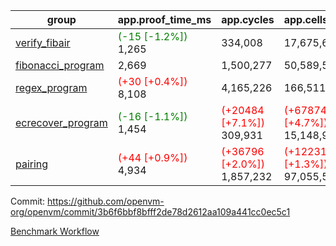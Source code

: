 | group | app.proof_time_ms | app.cycles | app.cells_used | leaf.proof_time_ms | leaf.cycles | leaf.cells_used |
| -- | -- | -- | -- | -- | -- | -- |
| [verify_fibair](https://github.com/openvm-org/openvm/blob/benchmark-results/benchmarks-pr/1603/verify_fibair-3b6f6bbf8bfff2de78d2612aa109a441cc0ec5c1.md) |<span style='color: green'>(-15 [-1.2%])</span> 1,265 |  334,008 |  17,675,690 |- | - | - |
| [fibonacci_program](https://github.com/openvm-org/openvm/blob/benchmark-results/benchmarks-pr/1603/fibonacci-3b6f6bbf8bfff2de78d2612aa109a441cc0ec5c1.md) | 2,669 |  1,500,277 |  50,589,503 |- | - | - |
| [regex_program](https://github.com/openvm-org/openvm/blob/benchmark-results/benchmarks-pr/1603/regex-3b6f6bbf8bfff2de78d2612aa109a441cc0ec5c1.md) |<span style='color: red'>(+30 [+0.4%])</span> 8,108 |  4,165,226 |  166,511,152 |- | - | - |
| [ecrecover_program](https://github.com/openvm-org/openvm/blob/benchmark-results/benchmarks-pr/1603/ecrecover-3b6f6bbf8bfff2de78d2612aa109a441cc0ec5c1.md) |<span style='color: green'>(-16 [-1.1%])</span> 1,454 | <span style='color: red'>(+20484 [+7.1%])</span> 309,931 | <span style='color: red'>(+678744 [+4.7%])</span> 15,148,930 |- | - | - |
| [pairing](https://github.com/openvm-org/openvm/blob/benchmark-results/benchmarks-pr/1603/pairing-3b6f6bbf8bfff2de78d2612aa109a441cc0ec5c1.md) |<span style='color: red'>(+44 [+0.9%])</span> 4,934 | <span style='color: red'>(+36796 [+2.0%])</span> 1,857,232 | <span style='color: red'>(+1223114 [+1.3%])</span> 97,055,521 |- | - | - |


Commit: https://github.com/openvm-org/openvm/commit/3b6f6bbf8bfff2de78d2612aa109a441cc0ec5c1

[Benchmark Workflow](https://github.com/openvm-org/openvm/actions/runs/14668837208)
